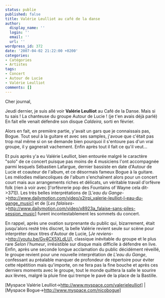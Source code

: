```yaml
---
status: publie
published: false
title: Valérie Leulliot au café de la danse
author:
  display_name: ''
  login: ''
  email: ''
  url: ''
wordpress_id: 372
date: '2007-04-02 21:22:00 +0200'
categories:
- Catégories
- Artistes
tags:
- Concert
- Autour de Lucie
- Valérie Leulliot
comments: []
---
```

Cher journal,

Jeudi dernier, je suis allé voir __Valérie Leulliot__ au Café de la Danse. Mais si tu sais ! La chanteuse du groupe Autour de Lucie ! (je t'en avais déjà parlé) En fait elle venait défendre son disque *Caldeira*, sorti en février.

Alors en fait, en première partie, y'avait un gars que je connaissais pas, Bogue. Tout seul à la guitare et avec ses samples, j'avoue que c'était pas trop mal même si on se demande bien pourquoi il s'entoure pas d'un vrai groupe, il y gagnerait vachement. Enfin après tout il fait ce qu'il veut...

Et puis après y'a eu Valérie Leulliot, bien entourée malgré le caractère "solo" de ce concert puisque pas moins de 4 musiciens l'ont accompagnée parmi lesquels Sébastien Lafargue, dernier bassiste en date d'Autour de Lucie et coauteur de l'album, et ce désormais fameux Bogue à la guitare. Les mélodies mélancoliques de l'album s'enchaînent alors pour un concert court mais aux arrangements riches et délicats, un véritable travail d'orfèvre folk (rien à voir avec [l'orfévrerie pop des Fountains of Wayne cela dit->371]). Les très belles interprétations de [*L'eau du Gange*->http://www.dailymotion.com/video/x2irpi_valerie-leulliot-l-eau-du-gange_music] et de [*Les falaises*->http://www.dailymotion.com/video/x8923a_falaise-sans-piles-session_music] furent incontestablement les sommets du concert.

En rappel, après une ovation surprenante du public qui, bizarrement, était jusqu'alors resté très discret, la belle Valérie revient seule sur scène pour interpréter deux titres d'Autour de Lucie, [*Je reviens*->http://youtu.be/Gv4CX5XLdLU], classique inévitable du groupe et le plus rare *Selon l'humeur*, irrésistible sur disque mais difficile à défendre en live. Enfin, après une seconde longue acclamation du public décidément réveillé, le groupe revient pour une nouvelle interprétation de *L'eau du Gange*, confessant au préalable manquer de profondeur de répertoire pour éviter cette répétition mais qu'importe, on ne fera pas la fine bouche et après ces derniers moments avec le groupe, tout le monde quittera la salle le sourire aux lèvres, malgré la pluie fine qui trempe le pavé de la place de la Bastille.

[Myspace Valérie Leulliot->http://www.myspace.com/valerieleulliot] | 
[Myspace Bogue->http://www.myspace.com/nicobogue]
